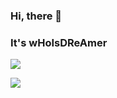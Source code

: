 ### Hi, there 👋
### It's wHoIsDReAmer

<div align="left">
   <img src="https://img.shields.io/badge/C%2B%2B-00599C?style=flat&logo=C%2B%2B&logoColor=white"></img>
   
  ![](https://github-readme-stats.vercel.app/api/top-langs/?username=wHoIsDReAmer&theme=nord&layout=compact)
</div>

<!--
**wHoIsDReAmer/wHoIsDReAmer** is a ✨ _special_ ✨ repository because its `README.md` (this file) appears on your GitHub profile.

Here are some ideas to get you started:

- 🔭 I’m currently working on ...
- 🌱 I’m currently learning ...
- 👯 I’m looking to collaborate on ...
- 🤔 I’m looking for help with ...
- 💬 Ask me about ...
- 📫 How to reach me: ...
- 😄 Pronouns: ...
- ⚡ Fun fact: ...
-->
